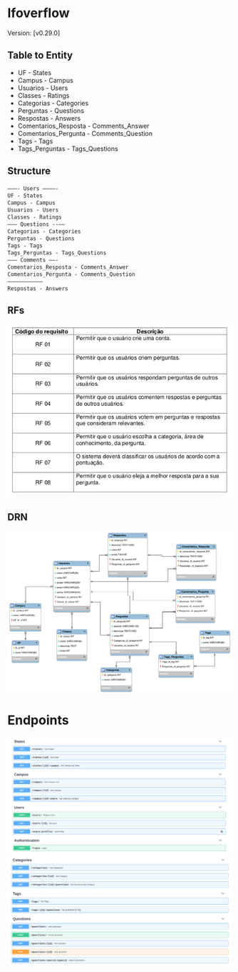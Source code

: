 # Ifoverflow

Version: [v0.29.0]

## Table to Entity  

- UF - States  
- Campus - Campus  
- Usuarios - Users  
- Classes - Ratings  
- Categorias - Categories  
- Perguntas - Questions  
- Respostas - Answers  
- Comentarios_Resposta - Comments_Answer  
- Comentarios_Pergunta - Comments_Question  
- Tags - Tags  
- Tags_Perguntas - Tags_Questions  

## Structure
```
———- Users ————-
UF - States
Campus - Campus
Usuarios - Users
Classes - Ratings
——— Questions --——
Categorias - Categories
Perguntas - Questions
Tags - Tags
Tags_Perguntas - Tags_Questions
——— Comments ——-
Comentarios_Resposta - Comments_Answer
Comentarios_Pergunta - Comments_Question
———————————
Respostas - Answers  
```

## RFs

![RFs](./rfs.png)  

## DRN

![DRN](./DRN.png)  

# Endpoints

![Endpoints](./docs.png)
![Endpoints2](./docs2.png)
